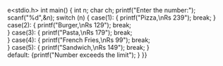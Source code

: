 e<stdio.h>
int main()
{
	int n;
	char ch;
	printf("Enter the number:");
	scanf("%d",&n);
	switch (n)
{
	case(1):
{
	printf("Pizza,\nRs 239");
	break;
	}	
	case(2):
	{
	printf("Burger,\nRs 129");
	break;	
	}
	case(3):
	{
	printf("Pasta,\nRs 179");
	break;	
	}
	case(4):
	{
	printf("French Fries,\nRs 99");
	break;	
	}
	case(5):
	{
	printf("Sandwich,\nRs 149");
	break;
	}	
	default:
	{printf("Number exceeds the limit");
	}
}}
